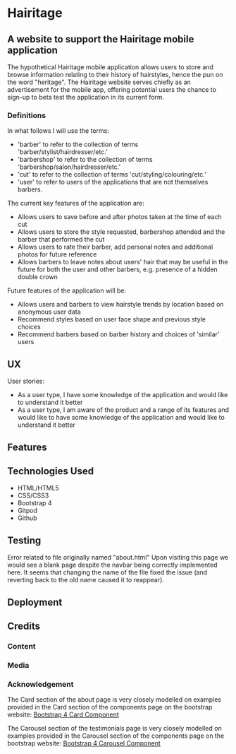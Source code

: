 # Hairitage
## A website to support the Hairitage mobile application

The hypothetical Hairitage mobile application allows users to store and browse information relating to their history of hairstyles, hence the pun on the word "heritage".
The Hairitage website serves chiefly as an advertisement for the mobile app, offering potential users the chance to sign-up to beta test the application in its current form.

### Definitions ###
In what follows I will use the terms:
- 'barber' to refer to the collection of terms 'barber/stylist/hairdresser/etc.' 
- 'barbershop' to refer to the collection of terms 'barbershop/salon/hairdresser/etc.' 
- 'cut' to refer to the collection of terms 'cut/styling/colouring/etc.'
- 'user' to refer to users of the applications that are not themselves barbers.

The current key features of the application are:
* Allows users to save before and after photos taken at the time of each cut
* Allows users to store the style requested, barbershop attended and the barber that performed the cut
* Allows users to rate their barber, add personal notes and additional photos for future reference
* Allows barbers to leave notes about users' hair that may be useful in the future for both the user and other barbers, e.g. presence of a hidden double crown

Future features of the application will be:
* Allows users and barbers to view hairstyle trends by location based on anonymous user data
* Recommend styles based on user face shape and previous style choices
* Recommend barbers based on barber history and choices of 'similar' users

## UX ##
User stories:
- As a user type, I have some knowledge of the application and would like to understand it better
- As a user type, I am aware of the product and a range of its features and would like to have some knowledge of the application and would like to understand it better




## Features ##

## Technologies Used ##
- HTML/HTML5
- CSS/CSS3
- Bootstrap 4
- Gitpod
- Github

## Testing ##
Error related to file originally named "about.html"
Upon visiting this page we would see a blank page despite the navbar being correctly implemented here.
It seems that changing the name of the file fixed the issue (and reverting back to the old name caused it to reappear).

## Deployment ##

## Credits ##

### Content ###

### Media ###

### Acknowledgement ###
The Card section of the about page is very closely modelled on examples provided in the Card section of the components page on the bootstrap website:
[Bootstrap 4 Card Component](https://getbootstrap.com/docs/4.5/components/card/)

The Carousel section of the testimonials page is very closely modelled on examples provided in the Carousel section of the components page on the bootstrap website:
[Bootstrap 4 Carousel Component](https://getbootstrap.com/docs/4.5/components/carousel/])